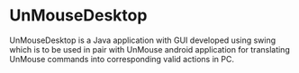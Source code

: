 # UnMouseDesktop
UnMouseDesktop is a Java application with GUI developed using swing which is to be used in pair with UnMouse android application for translating UnMouse commands into corresponding valid actions in PC.
